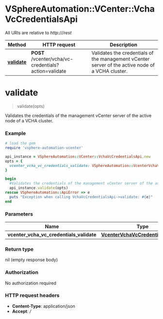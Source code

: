 # VSphereAutomation::VCenter::VchaVcCredentialsApi

All URIs are relative to *http:///rest*

Method | HTTP request | Description
------------- | ------------- | -------------
[**validate**](VchaVcCredentialsApi.md#validate) | **POST** /vcenter/vcha/vc-credentials?action&#x3D;validate | Validates the credentials of the management vCenter server of the active node of a VCHA cluster.


# **validate**
> validate(opts)

Validates the credentials of the management vCenter server of the active node of a VCHA cluster.

### Example
```ruby
# load the gem
require 'vsphere-automation-vcenter'

api_instance = VSphereAutomation::VCenter::VchaVcCredentialsApi.new
opts = {
  vcenter_vcha_vc_credentials_validate: VSphereAutomation::VcenterVchaVcCredentialsValidate.new # VcenterVchaVcCredentialsValidate | 
}

begin
  #Validates the credentials of the management vCenter server of the active node of a VCHA cluster.
  api_instance.validate(opts)
rescue VSphereAutomation::ApiError => e
  puts "Exception when calling VchaVcCredentialsApi->validate: #{e}"
end
```

### Parameters

Name | Type | Description  | Notes
------------- | ------------- | ------------- | -------------
 **vcenter_vcha_vc_credentials_validate** | [**VcenterVchaVcCredentialsValidate**](VcenterVchaVcCredentialsValidate.md)|  | [optional] 

### Return type

nil (empty response body)

### Authorization

No authorization required

### HTTP request headers

 - **Content-Type**: application/json
 - **Accept**: */*



